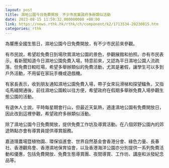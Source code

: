```yaml
---
layout: post
title: 濕地公園今日免費開放　不少市民冀政府多辦類似活動
date: 2023-08-15 11:59:32.000000000 +08:00
link: https://news.rthk.hk/rthk/ch/component/k2/1713534-20230815.htm
categories: rthk
---
```


為響應全國生態日，濕地公園今日免費開放，有不少市民前來參觀。

有市民說，希望趁免費日到場欣賞濕地公園的景色，參觀展館和拍照。亦有市民表示，看新聞知道今日濕地公園免費入場，特意前來，又認為平日濕地公園人流疏落，但免費日較旺場，希望多舉辦類似的免費活動，尤其是暑假，讓學生可以多到戶外活動，不用留在家玩手機或遊戲機。

有家長表示，收到朋友通知濕地公園免費入場，帶子女來玩滑梯和探望鱷魚，又指屯馬綫開通後，前往濕地公園較以往方便，希望政府在假期多舉辦免費入場參觀生態公園的活動。

有退休人士說，平時每星期會行山，但最近天氣熱，適逢濕地公園有免費開放日，因此改到這裡參觀，希望政府多辦類似活動。

除了濕地公園今日免費開放，提供免費工作坊及導賞活動。在八個郊野公園內的郊遊熱點亦會有導賞員提供導賞服務。
 
嘉道理農場暨植物園、環保協進會、世界自然基金會香港分會、綠色力量、長春社、香港觀鳥會、香港濕地保育協會，以及香港海洋公園亦分別提供一系列免費活動和優惠，包括免費開放、免費生態導賞團、夜間導賞、工作坊、講座和派發紀念品等。
